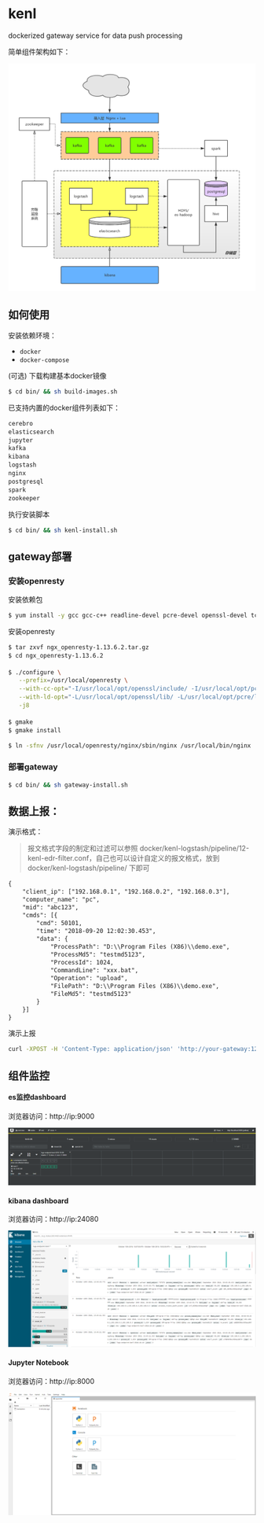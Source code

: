 # kenl

dockerized gateway service for data push processing

简单组件架构如下：

![edr](doc/edr.png)

## 如何使用

安装依赖环境：
- `docker` 
- `docker-compose`

(可选) 下载构建基本docker镜像

```sh
$ cd bin/ && sh build-images.sh
```

已支持内置的docker组件列表如下：

```sh
cerebro
elasticsearch
jupyter
kafka
kibana
logstash
nginx
postgresql
spark
zookeeper
```

执行安装脚本

```sh
$ cd bin/ && sh kenl-install.sh
```

## gateway部署

### 安装openresty
    
安装依赖包  

```sh 
$ yum install -y gcc gcc-c++ readline-devel pcre-devel openssl-devel tcl perl zlib zlib-devel
```  
   
    
安装openresty

```sh
$ tar zxvf ngx_openresty-1.13.6.2.tar.gz    
$ cd ngx_openresty-1.13.6.2

$ ./configure \
   --prefix=/usr/local/openresty \
   --with-cc-opt="-I/usr/local/opt/openssl/include/ -I/usr/local/opt/pcre/include/" \
   --with-ld-opt="-L/usr/local/opt/openssl/lib/ -L/usr/local/opt/pcre/lib/" \
   -j8

$ gmake    
$ gmake install
```


```sh
$ ln -sfnv /usr/local/openresty/nginx/sbin/nginx /usr/local/bin/nginx
```

### 部署gateway

```sh
$ cd bin/ && sh gateway-install.sh
```


## 数据上报：

演示格式：

> 报文格式字段的制定和过滤可以参照 docker/kenl-logstash/pipeline/12-kenl-edr-filter.conf，自己也可以设计自定义的报文格式，放到 docker/kenl-logstash/pipeline/ 下即可

```
{
	"client_ip": ["192.168.0.1", "192.168.0.2", "192.168.0.3"],
	"computer_name": "pc",
	"mid": "abc123",
	"cmds": [{
		"cmd": 50101,
		"time": "2018-09-20 12:02:30.453",
		"data": {
			"ProcessPath": "D:\\Program Files (X86)\\demo.exe",
			"ProcessMd5": "testmd5123",
			"ProcessId": 1024,
			"CommandLine": "xxx.bat",
			"Operation": "upload",
			"FilePath": "D:\\Program Files (X86)\\demo.exe",
			"FileMd5": "testmd5123"
		}
	}]
}
```
演示上报

```sh
curl -XPOST -H 'Content-Type: application/json' 'http://your-gateway:12080/push' -d '{"client_ip":["192.168.0.1","192.168.0.2","192.168.0.3"],"computer_name":"pc","mid":"abc123","cmds":[{"cmd":50101,"time":"2018-09-20 12:02:30.453","data":{"ProcessPath":"D:\\Program Files (X86)\\demo.exe","ProcessMd5":"testmd5123","ProcessId":1024,"CommandLine":"xxx.bat","Operation":"upload","FilePath":"D:\\Program Files (X86)\\demo.exe","FileMd5":"testmd5123"}}]}'
```

## 组件监控

#### es监控dashboard

浏览器访问：http://ip:9000

![cerebro](doc/cerebro.png)

#### kibana dashboard

浏览器访问：http://ip:24080

![kibana](doc/kibana.png)


#### Jupyter Notebook

浏览器访问：http://ip:8000

![jupyter](doc/jupyter.png)


